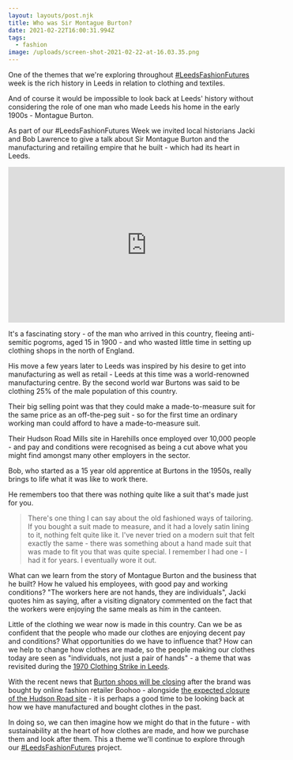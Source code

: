 ```yaml
---
layout: layouts/post.njk
title: Who was Sir Montague Burton?
date: 2021-02-22T16:00:31.994Z
tags:
  - fashion
image: /uploads/screen-shot-2021-02-22-at-16.03.35.png
---
```


One of the themes that we're exploring throughout [\#LeedsFashionFutures](https://www.zerowasteleeds.org.uk/projects/leeds-fashion-futures/) week is the rich history in Leeds in relation to clothing and textiles.

And of course it would be impossible to look back at Leeds' history without considering the role of one man who made Leeds his home in the early 1900s - Montague Burton.

As part of our #LeedsFashionFutures Week we invited local historians Jacki and Bob Lawrence to give a talk about Sir Montague Burton and the manufacturing and retailing empire that he built - which had its heart in Leeds.

<iframe width="560" height="315" src="https://www.youtube.com/embed/J-UcwS_t2G8?start=20" frameborder="0" allow="accelerometer; autoplay; clipboard-write; encrypted-media; gyroscope; picture-in-picture" allowfullscreen></iframe>

It's a fascinating story - of the man who arrived in this country, fleeing anti-semitic pogroms, aged 15 in 1900 - and who wasted little time in setting up clothing shops in the north of England.

His move a few years later to Leeds was inspired by his desire to get into manufacturing as well as retail - Leeds at this time was a world-renowned manufacturing centre. By the second world war Burtons was said to be clothing 25% of the male population of this country.

Their big selling point was that they could make a made-to-measure suit for the same price as an off-the-peg suit - so for the first time an ordinary working man could afford to have a made-to-measure suit.

Their Hudson Road Mills site in Harehills once employed over 10,000 people - and pay and conditions were recognised as being a cut above what you might find amongst many other employers in the sector.

Bob, who started as a 15 year old apprentice at Burtons in the 1950s, really brings to life what it was like to work there.

He remembers too that there was nothing quite like a suit that's made just for you.

> There's one thing I can say about the old fashioned ways of tailoring. If you bought a suit made to measure, and it had a lovely satin lining to it, nothing felt quite like it. I've never tried on a modern suit that felt exactly the same - there was something about a hand made suit that was made to fit you that was quite special. I remember I had one - I had it for years. I eventually wore it out.

What can we learn from the story of Montague Burton and the business that he built? How he valued his employees, with good pay and working conditions? "The workers here are not hands, they are individuals", Jacki quotes him as saying, after a visiting dignatory commented on the fact that the workers were enjoying the same meals as him in the canteen.

Little of the clothing we wear now is made in this country. Can we be as confident that the people who made our clothes are enjoying decent pay and conditions? What opportunities do we have to influence that? How can we help to change how clothes are made, so the people making our clothes today are seen as "individuals, not just a pair of hands" - a theme that was revisited during the [1970 Clothing Strike in Leeds](https://secretlibraryleeds.net/2019/09/13/the-clothing-strike-of-1970/).

With the recent news that [Burton shops will be closing](https://www.theguardian.com/business/2021/feb/08/boohoo-dorothy-perkins-burton-wallis-phillip-green-arcadia) after the brand was bought by online fashion retailer Boohoo - alongside [the expected closure of the Hudson Road site](https://www.bbc.co.uk/news/uk-england-leeds-56126878) - it is perhaps a good time to be looking back at how we have manufactured and bought clothes in the past.

In doing so, we can then imagine how we might do that in the future - with sustainability at the heart of how clothes are made, and how we purchase them and look after them. This a theme we'll continue to explore through our [\#LeedsFashionFutures](https://www.zerowasteleeds.org.uk/projects/leeds-fashion-futures/) project.
